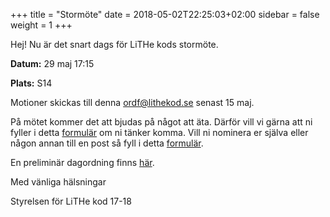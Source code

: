+++
title = "Stormöte"
date = 2018-05-02T22:25:03+02:00
sidebar = false
weight = 1
+++

Hej!
Nu är det snart dags för LiTHe kods stormöte.

**Datum:** 29 maj 17:15

**Plats:** S14

Motioner skickas till denna ordf@lithekod.se senast 15 maj.

På mötet kommer det att bjudas på något att äta.
Därför vill vi gärna att ni fyller i detta [formulär](https://docs.google.com/forms/d/e/1FAIpQLSdLRXD4qiDDli9Iv-_5C3vYA2HfYcv3uVasBltkQkQSDLtOEg/viewform?usp=sf_link) om ni tänker komma.
Vill ni nominera er själva eller någon annan till en post så fyll i detta [formulär](https://docs.google.com/forms/d/e/1FAIpQLSca1CctJDpNGDymEyVzV3g-jdT54tZxtmvKsbnXJg3J9Ym5EA/viewform?usp=sf_link).

En preliminär dagordning finns [här](https://docs.google.com/document/d/1-7nHrD0By6woliOV_lu2Vlzjfu27LLOMRZeeDxAwq0w/edit?usp=sharing).

Med vänliga hälsningar

Styrelsen för LiTHe kod 17-18
